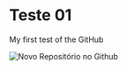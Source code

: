 # Teste 01
My first test of the GitHub

![Novo Repositório no Github](https://imgur.com/IThpkuB)
    
    
    
